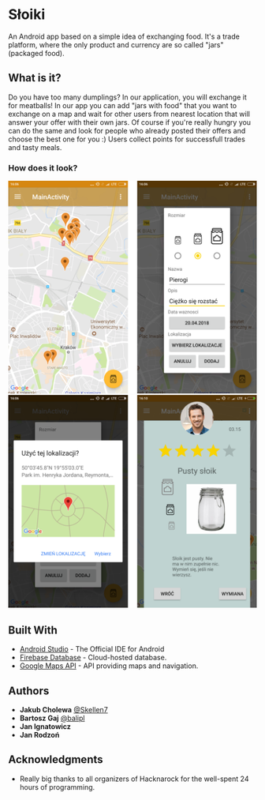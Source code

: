 # Słoiki

An Android app based on a simple idea of exchanging food.
It's a trade platform, where the only product and currency are so called "jars" (packaged food).


## What is it?

Do you have too many dumplings? In our application, you will exchange it for meatballs! In our app you can add "jars with food" that you want to exchange on a map and wait for other users from 
nearest location that will answer your offer with their own jars.
Of course if you're really hungry you can do the same and look for people who already posted their offers and choose the best one for you :)
Users collect points for successfull trades and tasty meals.

### How does it look?

![ Screen1 ](/ScreenShots/screen1.png)
![ Screen2 ](/ScreenShots/screen2.png)


## Built With

* [Android Studio](https://developer.android.com/studio/index.html) - The Official IDE for Android
* [Firebase Database](https://firebase.google.com/docs/database/) - Cloud-hosted database.
* [Google Maps API](https://developers.google.com/maps/) - API providing maps and navigation.

## Authors

* **Jakub Cholewa** [@Skellen7](https://github.com/Skellen7)
* **Bartosz Gaj** [@balipl](https://github.com/balipl)
* **Jan Ignatowicz**
* **Jan Rodzoń**

## Acknowledgments

* Really big thanks to all organizers of Hacknarock for the well-spent 24 hours of programming.

